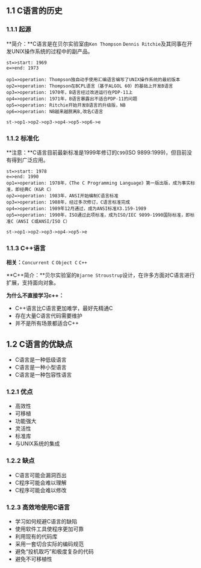 ## 1.1	C语言的历史
### 1.1.1	起源
**简介：**C语言是在贝尔实验室由`Ken Thompson` `Dennis Ritchie`及其同事在开发UNIX操作系统的过程中的副产品。

```flow
st=>start: 1969
e=>end: 1973

op1=>operation: Thompson独自动手使用汇编语言编写了UNIX操作系统的最初版本
op2=>operation: Thompson在BCPL语言（基于ALGOL 60）的基础上开发B语言
op3=>operation: 1970年，B语言经过改进运行在PDP-11上
op4=>operation: 1971年，B语言暴露出不适合PDP-11的问题
op5=>operation: Ritchie开始开发B语言的升级版，NB
op6=>operation: NB越来越脱离B,改名C语言

st->op1->op2->op3->op4->op5->op6->e
```

### 1.1.2	标准化
**注意：**C语言目前最新标准是1999年修订的`C99`(ISO 9899:1999)，但目前没有得到广泛应用。

```flow
st=>start: 1978
e=>end: 1990
op1=>operation: 1978年，《The C Programming Language》第一版出版，成为事实标准，即经典C（K&R C）
op2=>operation: 1983年，ANSI开始编制C语言标准
op3=>operation: 1988年，经过多次修订，C语言标准完成
op4=>operation: 1989年12月通过，成为ANSI标准X3.159-1989
op5=>operation: 1990年，ISO通过此项标准，成为ISO/IEC 9899-1990国际标准，即标准C（ANSI C或ANSI/ISO C）

st->op1->op2->op3->op4->op5->e
```

### 1.1.3	C++语言
**相关：**`Concurrent C` `Object C` `C++`

**C++简介：**贝尔实验室的`Bjarne Stroustrup`设计，在许多方面对C语言进行扩展，支持面向对象。

**为什么不直接学习c++：**

- C++语言比C语言更加难学，最好先精通C
- 存在大量C语言代码需要维护
- 并不是所有场景都适合C++

## 1.2	C语言的优缺点
+ C语言是一种低级语言
+ C语言是一种小型语言
+ C语言是一种包容性语言

### 1.2.1	优点
+ 高效性
+ 可移植
+ 功能强大
+ 灵活性
+ 标准库
+ 与UNIX系统的集成

### 1.2.2 缺点
+ C语言可能会漏洞百出
+ C程序可能会难以理解
+ C程序可能会难以修改

### 1.2.3	高效地使用C语言
+ 学习如何规避C语言的缺陷
+ 使用软件工具使程序更加可靠
+ 利用现有的代码库
+ 采用一套切合实际的编码规范
+ 避免“投机取巧”和极度复杂的代码
+ 避免不可移植性

